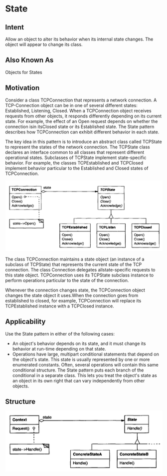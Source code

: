 # State

## Intent

Allow an object to alter its behavior when its internal state changes. The object
will appear to change its class.

## Also Known As

Objects for States

## Motivation

Consider a class TCPConnection that represents a network connection. A 
TCP-Connection object can be in one of several different states: Established, Listening,
Closed. When a TCPConnection object receives requests from other objects, it
responds differently depending on its current state. For example, the effect of an
Open request depends on whether the connection isin itsClosed state or its 
Established state. The State pattern describes how TCPConnection can exhibit different
behavior in each state.

The key idea in this pattern is to introduce an abstract class called TCPState
to represent the states of the network connection. The TCPState class declares
an interface common to all classes that represent different operational states.
Subclasses of TCPState implement state-specific behavior. For example, the classes
TCPEstablished and TCPClosed implement behavior particular to the Established
and Closed states of TCPConnection.

![](docs/_images/img.png)

The class TCPConnection maintains a state object (an instance of a subclass of
TCPState) that represents the current state of the TCP connection. The class
Connection delegates allstate-specific requests to this state object. TCPConnection
uses its TCPState subclass instance to perform operations particular to the state
of the connection.

Whenever the connection changes state, the TCPConnection object changes the
state object it uses.When the connection goes from established to closed, for 
example, TCPConnection will replace its TCPEstablished instance with a TCPClosed
instance.

## Applicability

Use the State pattern in either of the following cases:
* An object's behavior depends on its state, and it must change its behavior at
run-time depending on that state.
* Operations have large, multipart conditional statements that depend on the
object's state. This state is usually represented by one or more enumerated
constants. Often, several operations will contain this same conditional 
structure. The State pattern puts each branch of the conditional in a separate class.
This lets you treat the object's state as an object in its own right that can vary
independently from other objects.

## Structure

![](docs/_images/img_1.png)
